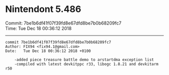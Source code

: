 # Nintendont 5.486
Commit: 7be1b6df41f07f39fd8e67dfd8be7b0b68209fc7  
Time: Tue Dec 18 00:36:12 2018   

-----

```
commit 7be1b6df41f07f39fd8e67dfd8be7b0b68209fc7
Author: FIX94 <fix94.1@gmail.com>
Date:   Tue Dec 18 00:36:12 2018 +0100

    -added piece treasure battle demo to arstartdma exception list
    -compiled with latest devkitppc r33, libogc 1.8.21 and devkitarm r50
```
